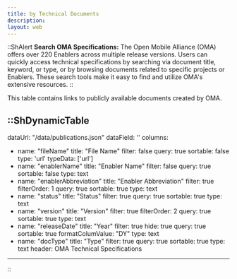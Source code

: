 ```yaml
---
title: by Technical Documents
description: 
layout: web
---
```


::ShAlert
**Search OMA Specifications:** The Open Mobile Alliance (OMA) offers over 220 Enablers across multiple release versions. Users can quickly access technical specifications by searching via document title, keyword, or type, or by browsing documents related to specific projects or Enablers. These search tools make it easy to find and utilize OMA's extensive resources.
::

This table contains links to publicly available documents created by OMA.

::ShDynamicTable
---
dataUrl: "/data/publications.json"
dataField: ''
columns:
  - name: "fileName"
    title: "File Name"
    filter: false
    query: true
    sortable: false
    type: 'url'
    typeData: ['url']
  - name: "enablerName"
    title: "Enabler Name"
    filter: false
    query: true
    sortable: false
    type: text
  - name: "enablerAbbreviation"
    title: "Enabler Abbreviation"
    filter: true
    filterOrder: 1
    query: true
    sortable: true
    type: text
  - name: "status"
    title: "Status"
    filter: true
    query: true
    sortable: true
    type: text
  - name: "version"
    title: "Version"
    filter: true
    filterOrder: 2
    query: true
    sortable: true
    type: text
  - name: "releaseDate"
    title: "Year"
    filter: true
    hide: true
    query: true
    sortable: true
    formatColumValue: "DY"
    type: text
  - name: "docType"
    title: "Type"
    filter: true
    query: true
    sortable: true
    type: text
header: OMA Technical Specifications
---
::

